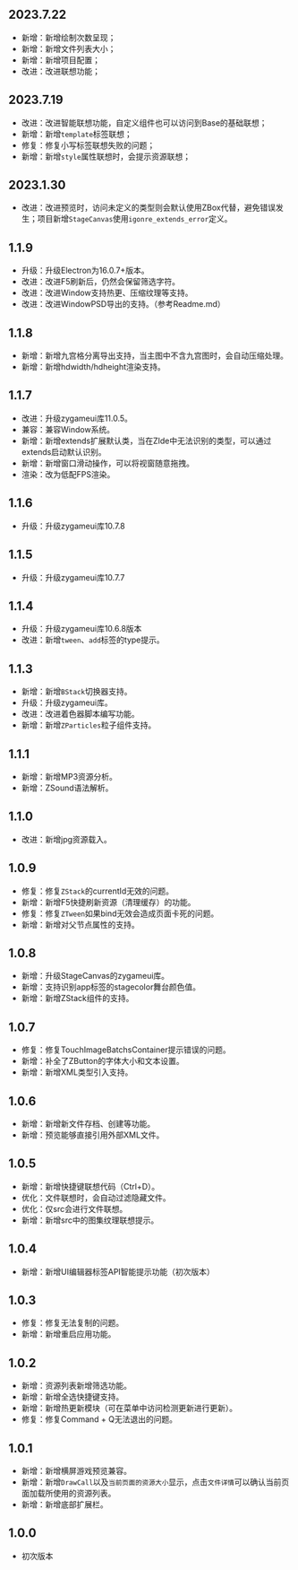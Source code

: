 ## 2023.7.22
- 新增：新增绘制次数呈现；
- 新增：新增文件列表大小；
- 新增：新增项目配置；
- 改进：改进联想功能；

## 2023.7.19
- 改进：改进智能联想功能，自定义组件也可以访问到Base的基础联想；
- 新增：新增`template`标签联想；
- 修复：修复小写标签联想失败的问题；
- 新增：新增`style`属性联想时，会提示资源联想；

## 2023.1.30
- 改进：改进预览时，访问未定义的类型则会默认使用ZBox代替，避免错误发生；项目新增`StageCanvas`使用`igonre_extends_error`定义。

## 1.1.9
- 升级：升级Electron为16.0.7+版本。
- 改进：改进F5刷新后，仍然会保留筛选字符。
- 改进：改进Window支持热更、压缩纹理等支持。
- 改进：改进WindowPSD导出的支持。（参考Readme.md）

## 1.1.8
- 新增：新增九宫格分离导出支持，当主图中不含九宫图时，会自动压缩处理。
- 新增：新增hdwidth/hdheight渲染支持。

## 1.1.7 
- 改进：升级zygameui库11.0.5。
- 兼容：兼容Window系统。
- 新增：新增extends扩展默认类，当在ZIde中无法识别的类型，可以通过extends启动默认识别。
- 新增：新增窗口滑动操作，可以将视窗随意拖拽。
- 渲染：改为低配FPS渲染。

## 1.1.6
- 升级：升级zygameui库10.7.8

## 1.1.5
- 升级：升级zygameui库10.7.7

## 1.1.4
- 升级：升级zygameui库10.6.8版本
- 改进：新增`tween`、`add`标签的type提示。

## 1.1.3
- 新增：新增`BStack`切换器支持。 
- 升级：升级zygameui库。
- 改进：改进着色器脚本编写功能。
- 新增：新增`ZParticles`粒子组件支持。

## 1.1.1
- 新增：新增MP3资源分析。
- 新增：ZSound语法解析。

## 1.1.0
- 改进：新增jpg资源载入。

## 1.0.9
- 修复：修复`ZStack`的currentId无效的问题。
- 新增：新增F5快捷刷新资源（清理缓存）的功能。
- 修复：修复`ZTween`如果bind无效会造成页面卡死的问题。
- 新增：新增对父节点属性的支持。

## 1.0.8
- 新增：升级StageCanvas的zygameui库。
- 新增：支持识别app标签的stagecolor舞台颜色值。
- 新增：新增ZStack组件的支持。

## 1.0.7
- 修复：修复TouchImageBatchsContainer提示错误的问题。
- 新增：补全了ZButton的字体大小和文本设置。
- 新增：新增XML类型引入支持。

## 1.0.6
- 新增：新增新文件存档、创建等功能。
- 新增：预览能够直接引用外部XML文件。

## 1.0.5
- 新增：新增快捷键联想代码（Ctrl+D）。
- 优化：文件联想时，会自动过滤隐藏文件。
- 优化：仅src会进行文件联想。
- 新增：新增src中的图集纹理联想提示。

## 1.0.4
- 新增：新增UI编辑器标签API智能提示功能（初次版本）

## 1.0.3
- 修复：修复无法复制的问题。
- 新增：新增重启应用功能。

## 1.0.2
- 新增：资源列表新增筛选功能。
- 新增：新增全选快捷键支持。
- 新增：新增热更新模块（可在菜单中访问检测更新进行更新）。
- 修复：修复Command + Q无法退出的问题。

## 1.0.1
- 新增：新增横屏游戏预览兼容。
- 新增：新增`DrawCall`以及`当前页面的资源大小`显示，点击`文件详情`可以确认当前页面加载所使用的资源列表。
- 新增：新增底部扩展栏。

## 1.0.0
- 初次版本